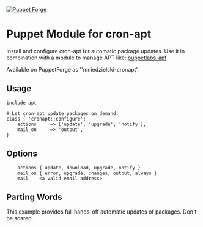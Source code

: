 [![Puppet Forge](http://img.shields.io/puppetforge/v/mniedzielski/cronapt.svg)](https://forge.puppetlabs.com/mniedzielski/cronapt)

# Puppet Module for cron-apt

Install and configure cron-apt for automatic package updates. Use it in combination with
a module to manage APT like: [puppetlabs-apt](https://github.com/puppetlabs/puppet-apt)

Available on PuppetForge as ''mniedzielski-cronapt'.

## Usage

    include apt

    # Let cron-apt update packages on demand.
    class { 'cronapt::configure':
        actions     => ['update', 'upgrade', 'notify'],
        mail_on     => 'output',
    }

## Options

        actions { update, download, upgrade, notify }
        mail_on { error, upgrade, changes, output, always }
        mail    <a valid email address>

## Parting Words

This example provides full hands-off automatic updates of packages.  Don't be scared.
